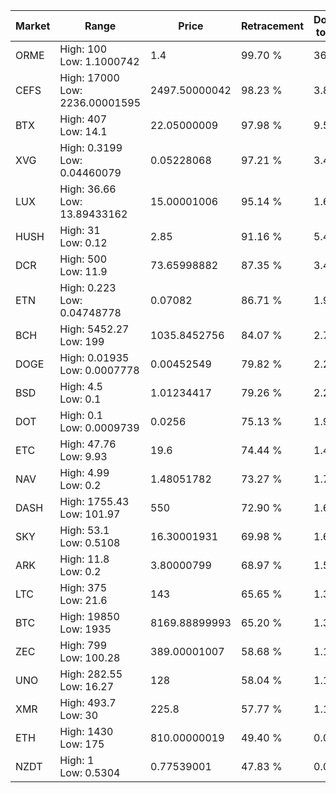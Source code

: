 | Market | Range | Price| Retracement | Doubles to 50% |
| --- | --- | --- | --- | --- |
| ORME | High: 100<br />Low: 1.1000742 | 1.4 | 99.70 % | 36.11 |
| CEFS | High: 17000<br />Low: 2236.00001595 | 2497.50000042 | 98.23 % | 3.85 |
| BTX | High: 407<br />Low: 14.1 | 22.05000009 | 97.98 % | 9.55 |
| XVG | High: 0.3199<br />Low: 0.04460079 | 0.05228068 | 97.21 % | 3.49 |
| LUX | High: 36.66<br />Low: 13.89433162 | 15.00001006 | 95.14 % | 1.69 |
| HUSH | High: 31<br />Low: 0.12 | 2.85 | 91.16 % | 5.46 |
| DCR | High: 500<br />Low: 11.9 | 73.65998882 | 87.35 % | 3.47 |
| ETN | High: 0.223<br />Low: 0.04748778 | 0.07082 | 86.71 % | 1.91 |
| BCH | High: 5452.27<br />Low: 199 | 1035.8452756 | 84.07 % | 2.73 |
| DOGE | High: 0.01935<br />Low: 0.0007778 | 0.00452549 | 79.82 % | 2.22 |
| BSD | High: 4.5<br />Low: 0.1 | 1.01234417 | 79.26 % | 2.27 |
| DOT | High: 0.1<br />Low: 0.0009739 | 0.0256 | 75.13 % | 1.97 |
| ETC | High: 47.76<br />Low: 9.93 | 19.6 | 74.44 % | 1.47 |
| NAV | High: 4.99<br />Low: 0.2 | 1.48051782 | 73.27 % | 1.75 |
| DASH | High: 1755.43<br />Low: 101.97 | 550 | 72.90 % | 1.69 |
| SKY | High: 53.1<br />Low: 0.5108 | 16.30001931 | 69.98 % | 1.64 |
| ARK | High: 11.8<br />Low: 0.2 | 3.80000799 | 68.97 % | 1.58 |
| LTC | High: 375<br />Low: 21.6 | 143 | 65.65 % | 1.39 |
| BTC | High: 19850<br />Low: 1935 | 8169.88899993 | 65.20 % | 1.33 |
| ZEC | High: 799<br />Low: 100.28 | 389.00001007 | 58.68 % | 1.16 |
| UNO | High: 282.55<br />Low: 16.27 | 128 | 58.04 % | 1.17 |
| XMR | High: 493.7<br />Low: 30 | 225.8 | 57.77 % | 1.16 |
| ETH | High: 1430<br />Low: 175 | 810.00000019 | 49.40 % | 0.00 |
| NZDT | High: 1<br />Low: 0.5304 | 0.77539001 | 47.83 % | 0.00 |
